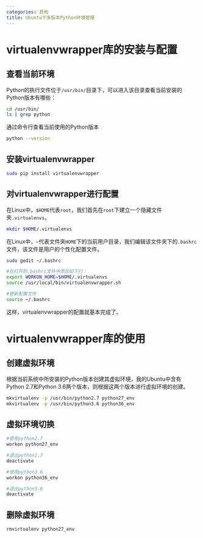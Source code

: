 ```yaml
---
categories: 其他
title: Ubuntu下多版本Python环境管理
---
```


# virtualenvwrapper库的安装与配置

## 查看当前环境

Python的执行文件位于`/usr/bin/`目录下，可以进入该目录查看当前安装的Python版本有哪些：

```bash
cd /usr/bin/
ls | grep python
```
通过命令行查看当前使用的Python版本

```bash
python --version
```

## 安装virtualenvwrapper

```bash
sudo pip install virtualenvwrapper
```

## 对virtualenvwrapper进行配置

在Linux中，`$HOME`代表`root`，我们首先在`root`下建立一个隐藏文件夹`.virtualenvs`。

```bash
mkdir $HOME/.virtualenvs
```

在Linux中，`~`代表文件夹`HOME`下的当前用户目录，我们编辑该文件夹下的`.bashrc`文件，该文件是用户的个性化配置文件。

```bash
sudo gedit ~/.bashrc

#在打开的.bashrc文件中添加如下行：
export WORKON_HOME=$HOME/.virtualenvs
source /usr/local/bin/virtualenvwrapper.sh

#更新配置文件
source ~/.bashrc
```

这样，virtualenvwrapper的配置就基本完成了。

# virtualenvwrapper库的使用

## 创建虚拟环境

根据当前系统中所安装的Python版本创建其虚拟环境，我的Ubuntu中含有Python 2.7和Python 3.6两个版本，则根据这两个版本进行虚拟环境的创建。

```bash
mkvirtualenv -p /usr/bin/python2.7 python27_env
mkvirtualenv -p /usr/bin/python3.6 python36_env
```

## 虚拟环境切换

```bash
#使用python2.7
workon python27_env

#退出python2.7
deactivate

#使用python3.6
workon python36_env

#退出python3.6
deactivate
```

## 删除虚拟环境

```bash
rmvirtualenv python27_env
```